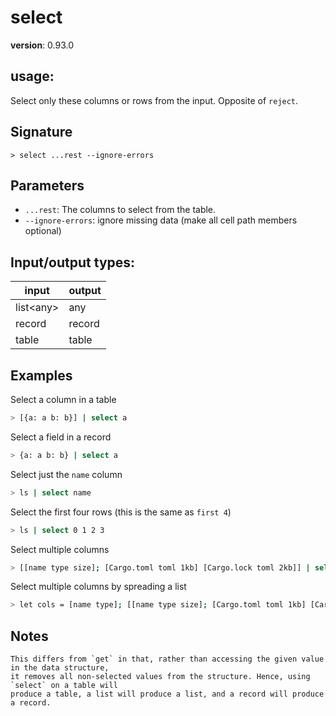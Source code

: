 # select

**version**: 0.93.0

## **usage**:

Select only these columns or rows from the input. Opposite of `reject`.

## Signature

`> select ...rest --ignore-errors`

## Parameters

- `...rest`: The columns to select from the table.
- `--ignore-errors`: ignore missing data (make all cell path members optional)

## Input/output types:

| input       | output |
| ----------- | ------ |
| list\<any\> | any    |
| record      | record |
| table       | table  |

## Examples

Select a column in a table

```bash
> [{a: a b: b}] | select a
```

Select a field in a record

```bash
> {a: a b: b} | select a
```

Select just the `name` column

```bash
> ls | select name
```

Select the first four rows (this is the same as `first 4`)

```bash
> ls | select 0 1 2 3
```

Select multiple columns

```bash
> [[name type size]; [Cargo.toml toml 1kb] [Cargo.lock toml 2kb]] | select name type
```

Select multiple columns by spreading a list

```bash
> let cols = [name type]; [[name type size]; [Cargo.toml toml 1kb] [Cargo.lock toml 2kb]] | select ...$cols
```

## Notes

```text
This differs from `get` in that, rather than accessing the given value in the data structure,
it removes all non-selected values from the structure. Hence, using `select` on a table will
produce a table, a list will produce a list, and a record will produce a record.
```

